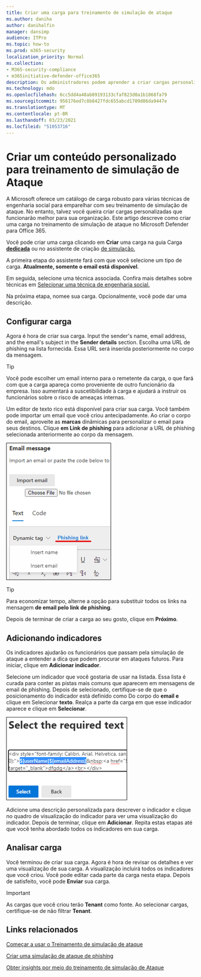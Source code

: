 ```yaml
---
title: Criar uma carga para treinamento de simulação de ataque
ms.author: daniha
author: danihalfin
manager: dansimp
audience: ITPro
ms.topic: how-to
ms.prod: m365-security
localization_priority: Normal
ms.collection:
- M365-security-compliance
- m365initiative-defender-office365
description: Os administradores podem aprender a criar cargas personalizadas para treinamento de simulação de ataque no Microsoft Defender para Office 365.
ms.technology: mdo
ms.openlocfilehash: 6cc5dd4a48ab89193133cfaf823d0a1b1868fa79
ms.sourcegitcommit: 956176ed7c8b8427fdc655abcd1709d86da9447e
ms.translationtype: MT
ms.contentlocale: pt-BR
ms.lasthandoff: 03/23/2021
ms.locfileid: "51053716"
---
```

# <a name="create-a-custom-payload-for-attack-simulation-training"></a>Criar um conteúdo personalizado para treinamento de simulação de Ataque

A Microsoft oferece um catálogo de carga robusto para várias técnicas de engenharia social para emparelhar com seu treinamento de simulação de ataque. No entanto, talvez você queira criar cargas personalizadas que funcionarão melhor para sua organização. Este artigo descreve como criar uma carga no treinamento de simulação de ataque no Microsoft Defender para Office 365.

Você pode criar uma carga clicando em **Criar** uma carga na guia Carga [ **dedicada**](https://security.microsoft.com/attacksimulator?viewid=payload) ou no assistente de criação [de simulação.](attack-simulation-training.md#selecting-a-payload)

A primeira etapa do assistente fará com que você selecione um tipo de carga. **Atualmente, somente o email está disponível**.

Em seguida, selecione uma técnica associada. Confira mais detalhes sobre técnicas em [Selecionar uma técnica de engenharia social.](attack-simulation-training.md#selecting-a-social-engineering-technique)

Na próxima etapa, nomee sua carga. Opcionalmente, você pode dar uma descrição.

## <a name="configure-payload"></a>Configurar carga

Agora é hora de criar sua carga. Input the sender's name, email address, and the email's subject in the **Sender details** section. Escolha uma URL de phishing na lista fornecida. Essa URL será inserida posteriormente no corpo da mensagem.

> [!TIP]
> Você pode escolher um email interno para o remetente da carga, o que fará com que a carga apareça como proveniente de outro funcionário da empresa. Isso aumentará a suscetibilidade à carga e ajudará a instruir os funcionários sobre o risco de ameaças internas.

Um editor de texto rico está disponível para criar sua carga. Você também pode importar um email que você criou antecipadamente. Ao criar o corpo do email, aproveite as **marcas** dinâmicas para personalizar o email para seus destinos. Clique **em Link de phishing** para adicionar a URL de phishing selecionada anteriormente ao corpo da mensagem.

![Link de phishing e marcas dinâmicas realçadas na criação de carga para o Microsoft Defender para Office 365](../../media/attack-sim-preview-payload-email-body.png)

> [!TIP]
> Para economizar tempo, alterne a opção para substituir todos os links na mensagem **de email pelo link de phishing**.

Depois de terminar de criar a carga ao seu gosto, clique em **Próximo**.

## <a name="adding-indicators"></a>Adicionando indicadores

Os indicadores ajudarão os funcionários que passam pela simulação de ataque a entender a dica que podem procurar em ataques futuros. Para iniciar, clique em **Adicionar indicador**.

Selecione um indicador que você gostaria de usar na listada. Essa lista é curada para conter as pistas mais comuns que aparecem em mensagens de email de phishing. Depois de selecionado, certifique-se de que o posicionamento do indicador está definido como Do corpo do **email e** clique em Selecionar **texto**. Realça a parte da carga em que esse indicador aparece e clique em **Selecionar**.

![Texto realçado no corpo da mensagem para adicionar a um indicador no treinamento de simulação de ataque](../../media/attack-sim-preview-select-text.png)

Adicione uma descrição personalizada para descrever o indicador e clique no quadro de visualização do indicador para ver uma visualização do indicador. Depois de terminar, clique em **Adicionar**. Repita estas etapas até que você tenha abordado todos os indicadores em sua carga.

## <a name="review-payload"></a>Analisar carga

Você terminou de criar sua carga. Agora é hora de revisar os detalhes e ver uma visualização de sua carga. A visualização incluirá todos os indicadores que você criou. Você pode editar cada parte da carga nesta etapa. Depois de satisfeito, você pode **Enviar** sua carga.

> [!IMPORTANT]
> As cargas que você criou terão **Tenant** como fonte. Ao selecionar cargas, certifique-se de não filtrar **Tenant**.

## <a name="related-links"></a>Links relacionados

[Começar a usar o Treinamento de simulação de ataque](attack-simulation-training-get-started.md)

[Criar uma simulação de ataque de phishing](attack-simulation-training.md)

[Obter insights por meio do treinamento de simulação de Ataque](attack-simulation-training-insights.md)

